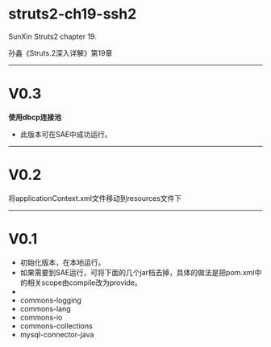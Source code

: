 struts2-ch19-ssh2
=================

SunXin Struts2 chapter 19.

孙鑫《Struts.2深入详解》第19章


----------
# V0.3 #

**使用dbcp连接池**

- 此版本可在SAE中成功运行。

----------
# V0.2 #
将applicationContext.xml文件移动到resources文件下

----------
# V0.1 #

- 初始化版本，在本地运行。
- 如果需要到SAE运行，可将下面的几个jar档去掉，具体的做法是把pom.xml中的相关scope由compile改为provide。
- 
- commons-logging
- commons-lang
- commons-io
- commons-collections
- mysql-connector-java

